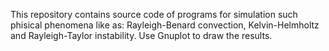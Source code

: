 This repository contains source code of programs for simulation such phisical phenomena like as:
Rayleigh-Benard convection, Kelvin-Helmholtz and Rayleigh-Taylor instability.
Use Gnuplot to draw the results.
